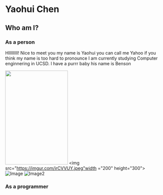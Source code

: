 # Yaohui Chen
## Who am I?
### As a person
HIIIIIIII! Nice to meet you my name is Yaohui you can call me Yahoo if you think my name is too hard to pronounce I am currently studying Computer enginnering in UCSD. I have a purrr baby his name is Benson 

<img src="https://imgur.com/Jy4Tmib.jpeg" width ="200" height="300"> <img src="https://imgur.com/irCVVUY.jpeg"width ="200" height="300"> 
![Image](https://imgur.com/Jy4Tmib.jpeg) ![Image2](https://imgur.com/irCVVUY.jpeg)

### As a programmer